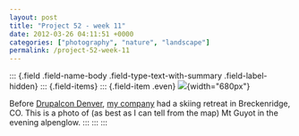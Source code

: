 ```yaml
---
layout: post
title: "Project 52 - week 11"
date: 2012-03-26 04:11:51 +0000
categories: ["photography", "nature", "landscape"]
permalink: /project-52-week-11
---
```

::: {.field .field-name-body .field-type-text-with-summary .field-label-hidden}
::: {.field-items}
::: {.field-item .even}
![](http://reluctanthacker.rollett.org/sites/default/files/images/breck.jpg){width="680px"}

Before [Drupalcon Denver](http://denver2012.drupal.org/), [my
company](http://www.bluesparklabs.com/) had a skiing retreat in
Breckenridge, CO. This is a photo of (as best as I can tell from the
map) Mt Guyot in the evening alpenglow.
:::
:::
:::

